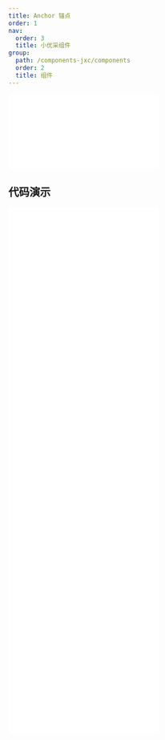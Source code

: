 ```yaml
---
title: Anchor 锚点
order: 1
nav:
  order: 3
  title: 小优采组件
group:
  path: /components-jxc/components
  order: 2
  title: 组件
---
```


<div>
<embed src="@docs-common/anchor/index.md"></embed>
</div>
        
## 代码演示

<Row gutter=8>

  <Col span=12>
    
  <div class="code-box"><embed src="@abiz-rc-jxc/anchor/demo/basic-anchor-jxc.md"></embed></div>
          
  <div class="code-box"><embed src="@abiz-rc-jxc/anchor/demo/onChange-anchor-jxc.md"></embed></div>
          
  <div class="code-box"><embed src="@abiz-rc-jxc/anchor/demo/static-anchor-jxc.md"></embed></div>
          
  </Col>
          
  <Col span=12>
    
  <div class="code-box"><embed src="@abiz-rc-jxc/anchor/demo/customizeHighlight-anchor-jxc.md"></embed></div>
          
  <div class="code-box"><embed src="@abiz-rc-jxc/anchor/demo/onClick-anchor-jxc.md"></embed></div>
          
  <div class="code-box"><embed src="@abiz-rc-jxc/anchor/demo/targetOffset-anchor-jxc.md"></embed></div>
          
  </Col>
          
</Row>
        
<div><embed src="@docs-common/anchor/index-api.md"></embed><div>
        